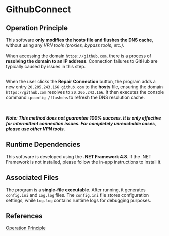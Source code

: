 # GithubConnect
## Operation Principle

This software **only modifies the hosts file and flushes the DNS cache**, without using any *VPN tools (proxies, bypass tools, etc.)*.<br>  
When accessing the domain `https://github.com`, there is a process of **resolving the domain to an IP address**. Connection failures to GitHub are typically caused by issues in this step.<br><br>  

When the user clicks the **Repair Connection** button, the program adds a new entry `20.205.243.166 github.com` to the **hosts** file, ensuring the domain `https://github.com` resolves to `20.205.243.166`. It then executes the console command `ipconfig /flushdns` to refresh the DNS resolution cache.<br><br><br>  

***Note: This method does not guarantee 100% success. It is only effective for intermittent connection issues. For completely unreachable cases, please use other VPN tools.***  

## Runtime Dependencies  
This software is developed using the **.NET Framework 4.8**. If the .NET Framework is not installed, please follow the in-app instructions to install it.<br>  

## Associated Files  
The program is a **single-file executable**. After running, it generates `config.ini` and `Log.log` files. The `config.ini` file stores configuration settings, while `Log.log` contains runtime logs for debugging purposes.<br>  

## References  
[Operation Principle](https://blog.csdn.net/weixin_43804496/article/details/131475204)<br>  